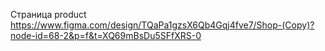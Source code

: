 Страница product
https://www.figma.com/design/TQaPa1gzsX6Qb4Gqj4fve7/Shop-(Copy)?node-id=68-2&p=f&t=XQ69mBsDu5SFfXRS-0